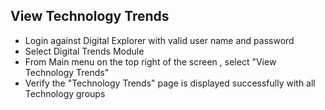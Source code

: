 ## View Technology Trends 

- Login against Digital Explorer with valid user name and password 
- Select Digital Trends Module
- From Main menu on the top right of the screen , select "View Technology Trends"
- Verify the "Technology Trends" page is displayed successfully with all Technology groups


